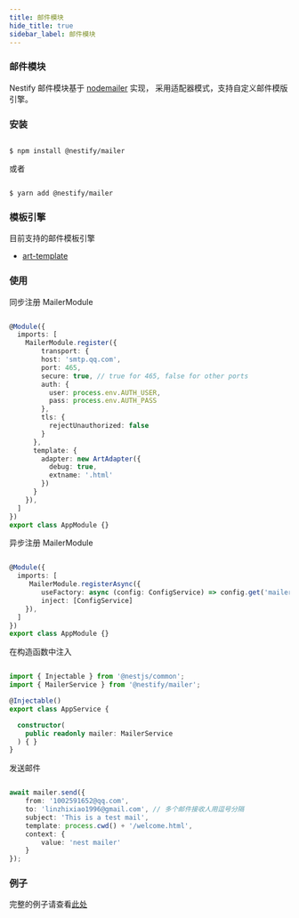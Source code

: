 ```yaml
---
title: 邮件模块
hide_title: true
sidebar_label: 邮件模块
---
```


### 邮件模块

Nestify 邮件模块基于 [nodemailer](https://github.com/nodemailer/nodemailer) 实现，
采用适配器模式，支持自定义邮件模版引擎。

### 安装

``` shell

$ npm install @nestify/mailer

```

或者

``` shell

$ yarn add @nestify/mailer

```

### 模板引擎
目前支持的邮件模板引擎

* [art-template](http://aui.github.io/art-template/zh-cn/index.html)

### 使用

同步注册 MailerModule

``` typescript

@Module({
  imports: [
    MailerModule.register({
        transport: {
        host: 'smtp.qq.com',
        port: 465,
        secure: true, // true for 465, false for other ports
        auth: {
          user: process.env.AUTH_USER,
          pass: process.env.AUTH_PASS
        },
        tls: {
          rejectUnauthorized: false
        }
      },
      template: {
        adapter: new ArtAdapter({
          debug: true,
          extname: '.html'
        })
      }
    }),
  ]
})
export class AppModule {}

```

异步注册 MailerModule

``` typescript

@Module({
  imports: [
     MailerModule.registerAsync({
        useFactory: async (config: ConfigService) => config.get('mailer'),
        inject: [ConfigService]
    }),
  ]
})
export class AppModule {}

```

在构造函数中注入

``` typescript

import { Injectable } from '@nestjs/common';
import { MailerService } from '@nestify/mailer';

@Injectable()
export class AppService {

  constructor(
    public readonly mailer: MailerService
  ) { }
}

```

发送邮件

``` typescript

await mailer.send({
    from: '1002591652@qq.com',
    to: 'linzhixiao1996@gmail.com', // 多个邮件接收人用逗号分隔
    subject: 'This is a test mail',
    template: process.cwd() + '/welcome.html',
    context: {
        value: 'nest mailer'
    }
});

```

### 例子

完整的例子请查看[此处](https://github.com/ZhiXiao-Lin/nestify/tree/master/examples/03-mailer)
